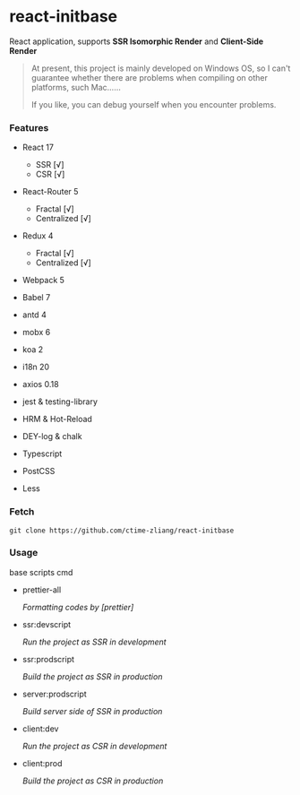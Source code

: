 # react-initbase

React application, supports **SSR Isomorphic Render** and **Client-Side Render**

> At present, this project is mainly developed on Windows OS, so I can't guarantee whether there are problems when compiling on other platforms, such Mac……
>
> If you like, you can debug yourself when you encounter problems.

### Features

-   React 17
    -   SSR [√]
    -   CSR [√]
-   React-Router 5
    -   Fractal [√]
    -   Centralized [√]
-   Redux 4

    -   Fractal [√]
    -   Centralized [√]

-   Webpack 5
-   Babel 7
-   antd 4
-   mobx 6
-   koa 2
-   i18n 20
-   axios 0.18
-   jest & testing-library
-   HRM & Hot-Reload
-   DEY-log & chalk
-   Typescript
-   PostCSS
-   Less

### Fetch

```
git clone https://github.com/ctime-zliang/react-initbase
```

### Usage

base scripts cmd

- prettier-all

  *Formatting codes by [prettier]*

- ssr:devscript

  *Run the project as SSR in development*

- ssr:prodscript

  *Build the project as SSR in production*

- server:prodscript

  *Build server side of SSR in production*

- client:dev

  *Run the project as CSR in development*

- client:prod

  *Build the project as CSR in production*

